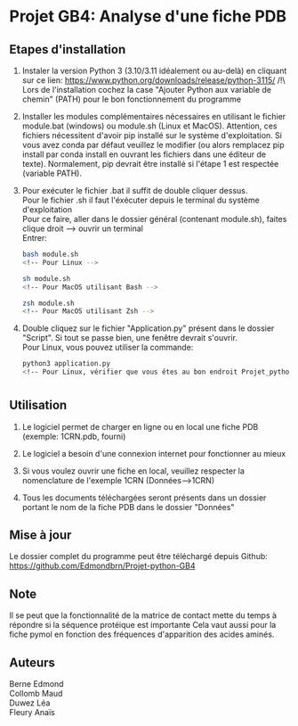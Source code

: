 
# Projet GB4: Analyse d'une fiche PDB



## Etapes d'installation

1. Instaler la version Python 3 (3.10/3.11 idéalement ou au-delà) en cliquant sur ce lien:
   https://www.python.org/downloads/release/python-3115/
   /!\ Lors de l'installation cochez la case "Ajouter Python aux variable de chemin" (PATH) pour le bon fonctionnement du programme

2. Installer les modules complémentaires nécessaires en utilisant le fichier 
   module.bat (windows) ou module.sh (Linux et MacOS).
   Attention, ces fichiers nécessitent d'avoir pip installé sur le système  d'exploitation. Si vous avez conda par défaut veuillez le modifier (ou alors remplacez pip install par conda install en ouvrant les fichiers dans une éditeur de texte).
   Normalement, pip devrait être installé si l'étape 1 est respectée (variable PATH).

3. Pour exécuter le fichier .bat il suffit de double cliquer dessus.    
   Pour le fichier .sh il faut l'éxécuter depuis le terminal du système d'exploitation    
   Pour ce faire, aller dans le dossier général (contenant module.sh), faites clique droit --> ouvrir un terminal    
   Entrer:
   ``` bash
   bash module.sh
   <!-- Pour Linux -->
   ```   
   ``` sh
   sh module.sh
   <!-- Pour MacOS utilisant Bash -->
   ```   
   ``` zsh
   zsh module.sh
   <!-- Pour MacOS utilisant Zsh -->
   ```

4. Double cliquez sur le fichier "Application.py" présent dans le dossier "Script". Si tout se passe bien, une fenêtre devrait s'ouvrir.     
   Pour Linux, vous pouvez utiliser la commande:   
   ``` bash
   python3 application.py
   <!-- Pour Linux, vérifier que vous êtes au bon endroit Projet_python_GB4/Script -->
   ```

#
## Utilisation

 1. Le logiciel permet de charger en ligne ou en local une fiche PDB (exemple: 1CRN.pdb, fourni) 

 2. Le logiciel a besoin d'une connexion internet pour fonctionner au mieux

 3. Si vous voulez ouvrir une fiche en local, veuillez respecter la nomenclature de l'exemple 1CRN (Données-->1CRN)

 4. Tous les documents téléchargées seront présents dans un dossier portant le nom de la fiche PDB dans le dossier "Données"


## Mise à jour

Le dossier complet du programme peut être téléchargé depuis Github:
https://github.com/Edmondbrn/Projet-python-GB4


## Note

Il se peut que la fonctionnalité de la matrice de contact mette du temps à répondre si la séquence protéique est importante
Cela vaut aussi pour la fiche pymol en fonction des fréquences d'apparition des acides aminés.

## Auteurs

Berne Edmond    
Collomb Maud    
Duwez Léa       
Fleury Anaïs

